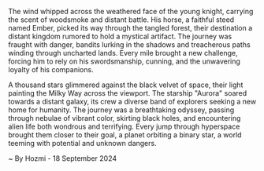 
The wind whipped across the weathered face of the young knight, carrying the scent of woodsmoke and distant battle. His horse, a faithful steed named Ember, picked its way through the tangled forest, their destination a distant kingdom rumored to hold a mystical artifact. The journey was fraught with danger, bandits lurking in the shadows and treacherous paths winding through uncharted lands. Every mile brought a new challenge, forcing him to rely on his swordsmanship, cunning, and the unwavering loyalty of his companions.  

A thousand stars glimmered against the black velvet of space, their light painting the Milky Way across the viewport.  The starship "Aurora" soared towards a distant galaxy, its crew a diverse band of explorers seeking a new home for humanity.  The journey was a breathtaking odyssey, passing through nebulae of vibrant color, skirting black holes, and encountering alien life both wondrous and terrifying. Every jump through hyperspace brought them closer to their goal, a planet orbiting a binary star, a world teeming with potential and unknown dangers. 

~ By Hozmi - 18 September 2024
